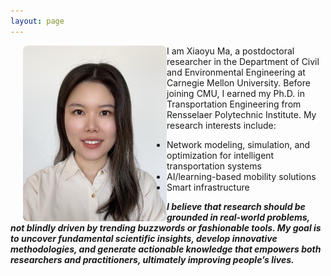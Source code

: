 ```yaml
---
layout: page
---
```


<img src="/assets/img/IMG_2884_new.JPG" alt="photo" width="230" style="float: left; margin-left: 20px; border-radius: 8px;" />

I am Xiaoyu Ma, a postdoctoral researcher in the Department of Civil and Environmental Engineering at Carnegie Mellon University. Before joining CMU, I earned my Ph.D. in Transportation Engineering from Rensselaer Polytechnic Institute. My research interests include: 

- Network modeling, simulation, and optimization for intelligent transportation systems
- AI/learning-based mobility solutions
- Smart infrastructure



***I believe that research should be grounded in real-world problems, not blindly driven by trending buzzwords or fashionable tools. 
My goal is to uncover fundamental scientific insights, develop innovative methodologies, and generate actionable knowledge that empowers both researchers and practitioners, 
ultimately improving people’s lives.***